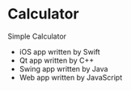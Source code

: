 # Calculator

Simple Calculator 
- iOS app written by Swift
- Qt app written by C++
- Swing app written by Java
- Web app written by JavaScript

